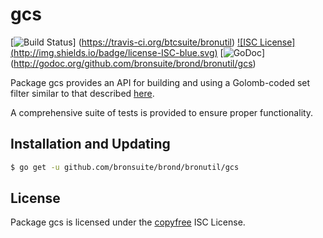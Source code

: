 gcs
==========

[![Build Status](http://img.shields.io/travis/btcsuite/bronutil.svg)]
(https://travis-ci.org/btcsuite/bronutil) [![ISC License]
(http://img.shields.io/badge/license-ISC-blue.svg)](http://copyfree.org)
[![GoDoc](https://godoc.org/github.com/bronsuite/brond/bronutil/gcs?status.png)]
(http://godoc.org/github.com/bronsuite/brond/bronutil/gcs)

Package gcs provides an API for building and using a Golomb-coded set filter
similar to that described [here](http://giovanni.bajo.it/post/47119962313/golomb-coded-sets-smaller-than-bloom-filters).

A comprehensive suite of tests is provided to ensure proper functionality.

## Installation and Updating

```bash
$ go get -u github.com/bronsuite/brond/bronutil/gcs
```

## License

Package gcs is licensed under the [copyfree](http://copyfree.org) ISC
License.
